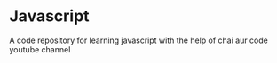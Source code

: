 # Javascript
A code repository for learning javascript with the help of chai aur code youtube channel
